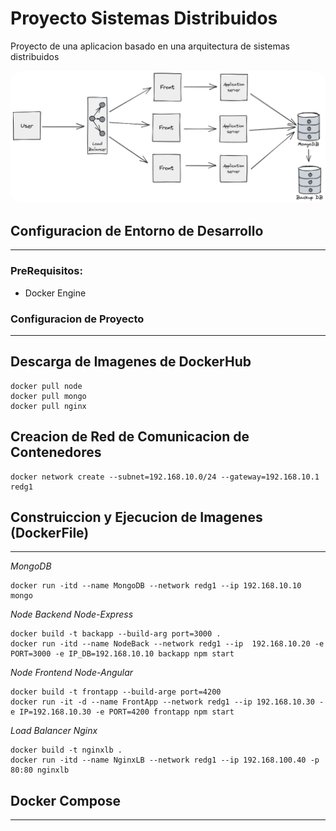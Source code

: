 # Proyecto Sistemas Distribuidos

Proyecto de una aplicacion basado en una arquitectura de sistemas distribuidos

  <a href="url"><img src="./images/arquitectura.png" style="border-radius:20px"></a>

## Configuracion de Entorno de Desarrollo
---

### PreRequisitos:

- Docker Engine

### Configuracion de Proyecto
---

## Descarga de Imagenes de DockerHub

```
docker pull node
docker pull mongo
docker pull nginx
```

## Creacion de Red de Comunicacion de Contenedores

```
docker network create --subnet=192.168.10.0/24 --gateway=192.168.10.1 redg1
```

## Construiccion y Ejecucion de Imagenes (DockerFile)
---

*MongoDB*

```
docker run -itd --name MongoDB --network redg1 --ip 192.168.10.10 mongo
```

*Node Backend Node-Express* 

```
docker build -t backapp --build-arg port=3000 .
docker run -itd --name NodeBack --network redg1 --ip  192.168.10.20 -e PORT=3000 -e IP_DB=192.168.10.10 backapp npm start
```

*Node Frontend Node-Angular*

```
docker build -t frontapp --build-arge port=4200
docker run -it -d --name FrontApp --network redg1 --ip 192.168.10.30 -e IP=192.168.10.30 -e PORT=4200 frontapp npm start
```

*Load Balancer Nginx*

```
docker build -t nginxlb .
docker run -itd --name NginxLB --network redg1 --ip 192.168.100.40 -p 80:80 nginxlb
```

## Docker Compose
---

<!-- **Configuracion Backend API**
---

Modo de interaccion shell del contenedor

```
docker exec -it NodeBack bash
```

Ejecucion de aplicacion Node en el contenedor

```
cd /home/node
npm install -f
npm run dev
``` -->

<!-- **Configuracion Frontend USER**
---

Modo de interaccion shell del contenedor

```
docker exec -it NodeFront bash
```

Ejecucion de aplicacion Node en el contenedor

```
cd /home/node
npm install -f
npm install -g @angular/cli@14.0.0
ng serve --host 192.168.100.30 --port 4200 --disable-host-check
```

**Configuracion Load Balancer Nginx**
---

```
cd /etc/nginx
nano nginx.conf
```
```
user nginx;
worker_processes auto;

error_log /var/log/nginx/error_log notice;
pid /var/run/nginx.pid;

events {
    worker_processes 1024;
}

http {
    include /etc/nginx/mime.type;
    default_type application/octet-stream;

    log_format main '$remote_addr - $remote_user [$time_local] "$requuest" '
                    '$status $body_bytes_sent "$http_referer" '
                    '"$http_user_agent" "$http_x_forwared_for';

    access_log /var/log/nginx/access_log main;

    sendfile        on;

    keepalive_timeout   65;

    upstream services {
        server 192.168.100.30:4200;
        server 192.168.100.31:4200;
        server 192.168.100.32:4200;
    }

    server {
        location / {
            proxy_pass http://services;
        }
    }
}
```
```
docker restart NginxLB
``` -->

